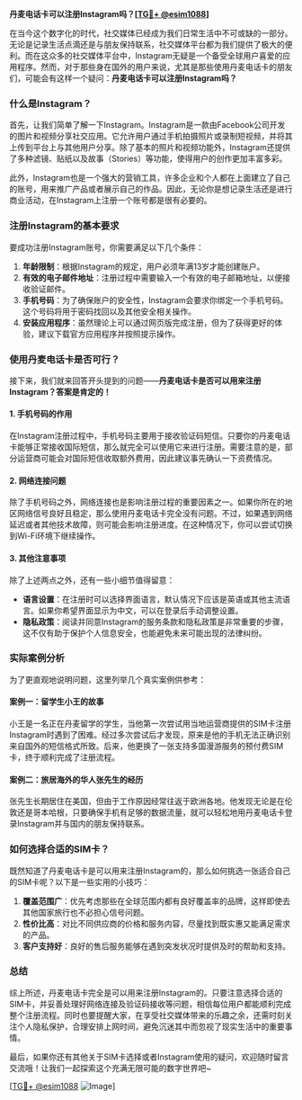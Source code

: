 **丹麦电话卡可以注册Instagram吗？[[TG💪+ @esim1088](https://t.me/s/esim1088)]**

在当今这个数字化的时代，社交媒体已经成为我们日常生活中不可或缺的一部分。无论是记录生活点滴还是与朋友保持联系，社交媒体平台都为我们提供了极大的便利。而在这众多的社交媒体平台中，Instagram无疑是一个备受全球用户喜爱的应用程序。然而，对于那些身在国外的用户来说，尤其是那些使用丹麦电话卡的朋友们，可能会有这样一个疑问：**丹麦电话卡可以注册Instagram吗？**

### 什么是Instagram？

首先，让我们简单了解一下Instagram。Instagram是一款由Facebook公司开发的图片和视频分享社交应用。它允许用户通过手机拍摄照片或录制短视频，并将其上传到平台上与其他用户分享。除了基本的照片和视频功能外，Instagram还提供了多种滤镜、贴纸以及故事（Stories）等功能，使得用户的创作更加丰富多彩。

此外，Instagram也是一个强大的营销工具，许多企业和个人都在上面建立了自己的账号，用来推广产品或者展示自己的作品。因此，无论你是想记录生活还是进行商业活动，在Instagram上注册一个账号都是很有必要的。

### 注册Instagram的基本要求

要成功注册Instagram账号，你需要满足以下几个条件：

1. **年龄限制**：根据Instagram的规定，用户必须年满13岁才能创建账户。
2. **有效的电子邮件地址**：注册过程中需要输入一个有效的电子邮箱地址，以便接收验证邮件。
3. **手机号码**：为了确保账户的安全性，Instagram会要求你绑定一个手机号码。这个号码将用于密码找回以及其他安全相关操作。
4. **安装应用程序**：虽然理论上可以通过网页版完成注册，但为了获得更好的体验，建议下载官方应用程序并按照提示操作。

### 使用丹麦电话卡是否可行？

接下来，我们就来回答开头提到的问题——**丹麦电话卡是否可以用来注册Instagram？答案是肯定的！**

#### 1. 手机号码的作用

在Instagram注册过程中，手机号码主要用于接收验证码短信。只要你的丹麦电话卡能够正常接收国际短信，那么就完全可以使用它来进行注册。需要注意的是，部分运营商可能会对国际短信收取额外费用，因此建议事先确认一下资费情况。

#### 2. 网络连接问题

除了手机号码之外，网络连接也是影响注册过程的重要因素之一。如果你所在的地区网络信号良好且稳定，那么使用丹麦电话卡完全没有问题。不过，如果遇到网络延迟或者其他技术故障，则可能会影响注册进度。在这种情况下，你可以尝试切换到Wi-Fi环境下继续操作。

#### 3. 其他注意事项

除了上述两点之外，还有一些小细节值得留意：

- **语言设置**：在注册时可以选择界面语言，默认情况下应该是英语或其他主流语言。如果你希望界面显示为中文，可以在登录后手动调整设置。
- **隐私政策**：阅读并同意Instagram的服务条款和隐私政策是非常重要的步骤，这不仅有助于保护个人信息安全，也能避免未来可能出现的法律纠纷。

### 实际案例分析

为了更直观地说明问题，这里列举几个真实案例供参考：

#### 案例一：留学生小王的故事

小王是一名正在丹麦留学的学生，当他第一次尝试用当地运营商提供的SIM卡注册Instagram时遇到了困难。经过多次尝试后才发现，原来是他的手机无法正确识别来自国外的短信格式所致。后来，他更换了一张支持多国漫游服务的预付费SIM卡，终于顺利完成了注册流程。

#### 案例二：旅居海外的华人张先生的经历

张先生长期居住在美国，但由于工作原因经常往返于欧洲各地。他发现无论是在伦敦还是哥本哈根，只要确保手机有足够的数据流量，就可以轻松地用丹麦电话卡登录Instagram并与国内的朋友保持联系。

### 如何选择合适的SIM卡？

既然知道了丹麦电话卡是可以用来注册Instagram的，那么如何挑选一张适合自己的SIM卡呢？以下是一些实用的小技巧：

1. **覆盖范围广**：优先考虑那些在全球范围内都有良好覆盖率的品牌，这样即使去其他国家旅行也不必担心信号问题。
2. **性价比高**：对比不同供应商的价格和服务内容，尽量找到既实惠又能满足需求的产品。
3. **客户支持好**：良好的售后服务能够在遇到突发状况时提供及时的帮助和支持。

### 总结

综上所述，丹麦电话卡完全是可以用来注册Instagram的。只要注意选择合适的SIM卡，并妥善处理好网络连接及验证码接收等问题，相信每位用户都能顺利完成整个注册流程。同时也要提醒大家，在享受社交媒体带来的乐趣之余，还需时刻关注个人隐私保护，合理安排上网时间，避免沉迷其中而忽视了现实生活中的重要事情。

最后，如果你还有其他关于SIM卡选择或者Instagram使用的疑问，欢迎随时留言交流哦！让我们一起探索这个充满无限可能的数字世界吧~

[[TG💪+ @esim1088](https://t.me/s/esim1088) ![Image](https://i.postimg.cc/4NQfJmqS/Snipaste-2025-05-13-00-14-12.png)]